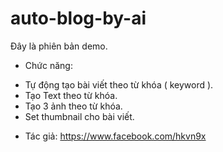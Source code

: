 # auto-blog-by-ai

Đây là phiên bản demo.
- Chức năng:
+ Tự động tạo bài viết theo từ khóa ( keyword ).
+ Tạo Text theo từ khóa.
+ Tạo 3 ảnh theo từ khóa.
+ Set thumbnail cho bài viết.
- Tác giả: https://www.facebook.com/hkvn9x
